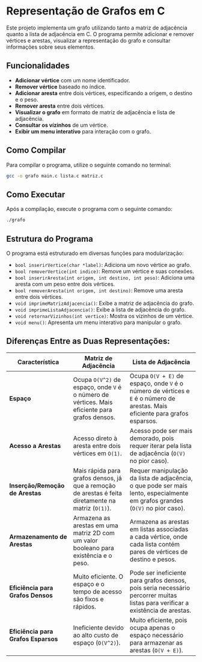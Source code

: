 # Representação de Grafos em C

Este projeto implementa um grafo utilizando tanto a matriz de adjacência quanto a lista de adjacência em C. O programa permite adicionar e remover vértices e arestas, visualizar a representação do grafo e consultar informações sobre seus elementos.

## Funcionalidades
- **Adicionar vértice** com um nome identificador.
- **Remover vértice** baseado no índice.
- **Adicionar aresta** entre dois vértices, especificando a origem, o destino e o peso.
- **Remover aresta** entre dois vértices.
- **Visualizar o grafo** em formato de matriz de adjacência e lista de adjacência.
- **Consultar os vízinhos** de um vértice.
- **Exibir um menu interativo** para interação com o grafo.

## Como Compilar
Para compilar o programa, utilize o seguinte comando no terminal:

```sh
gcc -o grafo main.c lista.c matriz.c
```

## Como Executar
Após a compilação, execute o programa com o seguinte comando:

```sh
./grafo
```

## Estrutura do Programa
O programa está estruturado em diversas funções para modularização:

- `bool inserirVertice(char *label)`: Adiciona um novo vértice ao grafo.
- `bool removerVertice(int indice)`: Remove um vértice e suas conexões.
- `bool inserirAresta(int origem, int destino, int peso)`: Adiciona uma aresta com um peso entre dois vértices.
- `bool removerAresta(int origem, int destino)`: Remove uma aresta entre dois vértices.
- `void imprimeMatrizAdjacencia()`: Exibe a matriz de adjacência do grafo.
- `void imprimeListaAdjacencia()`: Exibe a lista de adjacência do grafo.
- `void retornarVizinhos(int vertice)`: Mostra os vízinhos de um vértice.
- `void menu()`: Apresenta um menu interativo para manipular o grafo.

## Diferenças Entre as Duas Representações:
| **Característica**              | **Matriz de Adjacência**                              | **Lista de Adjacência**                              |
|----------------------------------|-------------------------------------------------------|------------------------------------------------------|
| **Espaço**                       | Ocupa `O(V^2)` de espaço, onde `V` é o número de vértices. Mais eficiente para grafos densos. | Ocupa `O(V + E)` de espaço, onde `V` é o número de vértices e `E` é o número de arestas. Mais eficiente para grafos esparsos. |
| **Acesso a Arestas**             | Acesso direto à aresta entre dois vértices em `O(1)`. | Acesso pode ser mais demorado, pois requer iterar pela lista de adjacência (`O(V)` no pior caso). |
| **Inserção/Remoção de Arestas**  | Mais rápida para grafos densos, já que a remoção de arestas é feita diretamente na matriz (`O(1)`). | Requer manipulação da lista de adjacência, o que pode ser mais lento, especialmente em grafos grandes (`O(V)` no pior caso). |
| **Armazenamento de Arestas**     | Armazena as arestas em uma matriz 2D com um valor booleano para existência e o peso. | Armazena as arestas em listas associadas a cada vértice, onde cada lista contém pares de vértices de destino e pesos. |
| **Eficiência para Grafos Densos**| Muito eficiente. O espaço e o tempo de acesso são fixos e rápidos. | Pode ser ineficiente para grafos densos, pois seria necessário percorrer muitas listas para verificar a existência de arestas. |
| **Eficiência para Grafos Esparsos**| Ineficiente devido ao alto custo de espaço (`O(V^2)`). | Muito eficiente, pois ocupa apenas o espaço necessário para armazenar as arestas (`O(V + E)`). |

